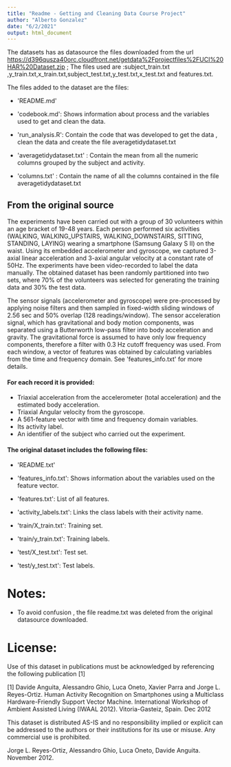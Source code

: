 ```yaml
---
title: "Readme - Getting and Cleaning Data Course Project"
author: "Alberto Gonzalez"
date: "6/2/2021"
output: html_document
---
```


 The datasets has as datasource the files downloaded from the url https://d396qusza40orc.cloudfront.net/getdata%2Fprojectfiles%2FUCI%20HAR%20Dataset.zip ; The files used are :subject_train.txt ,y_train.txt,x_train.txt,subject_test.txt,y_test.txt,x_test.txt and features.txt.

The files added to the dataset are the files:

- 'README.md'

- 'codebook.md': Shows information about process and the variables used to get and clean the data.

- 'run_analysis.R': Contain the code that was developed to get the data , clean the data and create the file averagetidydataset.txt

- 'averagetidydataset.txt' : Contain the mean from all the numeric columns grouped by the subject and activity.

- 'columns.txt' : Contain the name of all the columns contained in the file averagetidydataset.txt

 <p>
    <h2>From the original source</h2>

The experiments have been carried out with a group of 30 volunteers within an age bracket of 19-48 years. Each person performed six activities (WALKING, WALKING_UPSTAIRS, WALKING_DOWNSTAIRS, SITTING, STANDING, LAYING) wearing a smartphone (Samsung Galaxy S II) on the waist. Using its embedded accelerometer and gyroscope, we captured 3-axial linear acceleration and 3-axial angular velocity at a constant rate of 50Hz. The experiments have been video-recorded to label the data manually. The obtained dataset has been randomly partitioned into two sets, where 70% of the volunteers was selected for generating the training data and 30% the test data. 

The sensor signals (accelerometer and gyroscope) were pre-processed by applying noise filters and then sampled in fixed-width sliding windows of 2.56 sec and 50% overlap (128 readings/window). The sensor acceleration signal, which has gravitational and body motion components, was separated using a Butterworth low-pass filter into body acceleration and gravity. The gravitational force is assumed to have only low frequency components, therefore a filter with 0.3 Hz cutoff frequency was used. From each window, a vector of features was obtained by calculating variables from the time and frequency domain. See 'features_info.txt' for more details. 

<h4>For each record it is provided:</h4>

- Triaxial acceleration from the accelerometer (total acceleration) and the estimated body acceleration.
- Triaxial Angular velocity from the gyroscope. 
- A 561-feature vector with time and frequency domain variables. 
- Its activity label. 
- An identifier of the subject who carried out the experiment.

 </p>
<h4>The original dataset includes the following files:</h4>

- 'README.txt'

- 'features_info.txt': Shows information about the variables used on the feature vector.

- 'features.txt': List of all features.

- 'activity_labels.txt': Links the class labels with their activity name.

- 'train/X_train.txt': Training set.

- 'train/y_train.txt': Training labels.

- 'test/X_test.txt': Test set.

- 'test/y_test.txt': Test labels.

Notes: 
======
- To avoid confusion , the file readme.txt was deleted from the original datasource downloaded.


License:
========
Use of this dataset in publications must be acknowledged by referencing the following publication [1] 

[1] Davide Anguita, Alessandro Ghio, Luca Oneto, Xavier Parra and Jorge L. Reyes-Ortiz. Human Activity Recognition on Smartphones using a Multiclass Hardware-Friendly Support Vector Machine. International Workshop of Ambient Assisted Living (IWAAL 2012). Vitoria-Gasteiz, Spain. Dec 2012

This dataset is distributed AS-IS and no responsibility implied or explicit can be addressed to the authors or their institutions for its use or misuse. Any commercial use is prohibited.

Jorge L. Reyes-Ortiz, Alessandro Ghio, Luca Oneto, Davide Anguita. November 2012.
